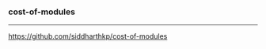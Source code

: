 ### cost-of-modules
---
https://github.com/siddharthkp/cost-of-modules


```
```

```
```

```
```

